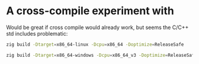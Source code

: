 # A cross-compile experiment with 

Would be great if cross compile would already work, but seems the C/C++ std includes problematic:

```bash
zig build -Dtarget=x86_64-linux -Dcpu=x86_64 -Doptimize=ReleaseSafe

zig build -Dtarget=x86_64-windows -Dcpu=x86_64_v3 -Doptimize=ReleaseSafe
```
